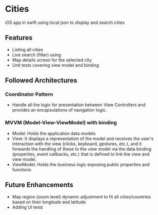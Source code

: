 # Cities
iOS app in swift using local json to display and search cities

## Features
- Listing all cities
- Live search (filter) using
- Map details screen for the selected city
- Unit tests covering view model and binding

## Followed Architectures

### Coordinator Pattern
- Handle all the logic for presentation between View Controllers and provides an encapsulations of navigation logic.

### MVVM (Model-View-ViewModel) with binding
- Model: Holds the application data models
- View: It displays a representation of the model and receives the user's interaction with the view (clicks, keyboard, gestures, etc.), and it forwards the handling of these to the view model via the data binding (properties, event callbacks, etc.) that is defined to link the view and view model.
- ViewModel: Holds the business logic exposing public properties and functions

## Future Enhancements
- Map region (zoom level) dynamic adjustment to fit all cities/countries based on their longitude and latitude
- Adding UI tests